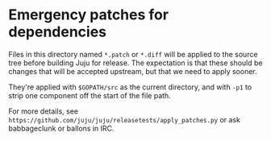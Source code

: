 Emergency patches for dependencies
==================================

Files in this directory named `*.patch` or `*.diff` will be applied to
the source tree before building Juju for release. The expectation is
that these should be changes that will be accepted upstream, but that
we need to apply sooner.

They're applied with `$GOPATH/src` as the current directory, and with
`-p1` to strip one component off the start of the file path.

For more details, see `https://github.com/juju/juju/releasetests/apply_patches.py`
or ask babbageclunk or ballons in IRC.
